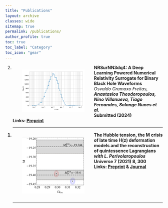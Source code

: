```yaml
---
title: "Publications"
layout: archive
classes: wide
sitemap: true
permalink: /publications/
author_profile: true
toc: true
toc_label: "Category"
toc_icon: "gear"
---
```



<ol start="2">
    <li>
        <img src="/assets/images/preview_NR_01.png" width="200" height="auto" alt="" align="left" style="padding: 15px 30px;">
        <strong>NRSurNN3dq4: A Deep Learning Powered Numerical Relativity Surrogate for Binary Black Hole Waveforms</strong><br>
        <em>Osvaldo Gramaxo Freitas, <strong>Anastasios Theodoropoulos<strong>, Nino Villanueva, Tiago Fernandes, Solange Nunes et al.</em><br>
        Submitted (2024)<br>
          Links: <a href="https://arxiv.org/abs/2412.06946">Preprint</a> 
        <br clear="left"/>
        <hr />
    </li>
</ol>
<ol start="1">
    <li>
        <img src="/assets/images/preview_M.png" width="200" height="auto" alt="" align="left" style="padding: 15px 30px;">
        <strong>The Hubble tension, the M crisis of late time H(z) deformation models and the reconstruction of quintessence Lagrangians</strong><br>
        <em>with L. Perivolaropoulos</em><br>
        Universe 7 (2021) 8, 300<br>
          Links: <a href="https://arxiv.org/abs/2109.06256">Preprint</a> & <a href="https://www.mdpi.com/2218-1997/7/8/300">Journal</a>
        <br clear="left"/>
        <hr />
    </li>
</ol>
